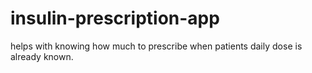# insulin-prescription-app
helps with knowing how much to prescribe when patients daily dose is already known.
